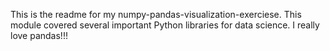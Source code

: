 This is the readme for my numpy-pandas-visualization-exerciese.
This module covered several important Python libraries for data science.
I really love pandas!!!